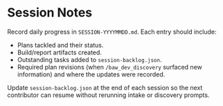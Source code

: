 # Session Notes

Record daily progress in `SESSION-YYYYMMDD.md`. Each entry should include:

- Plans tackled and their status.
- Build/report artifacts created.
- Outstanding tasks added to `session-backlog.json`.
- Required plan revisions (when `/baw_dev_discovery` surfaced new information) and where the updates were recorded.

Update `session-backlog.json` at the end of each session so the next contributor can resume without rerunning intake or discovery prompts.


